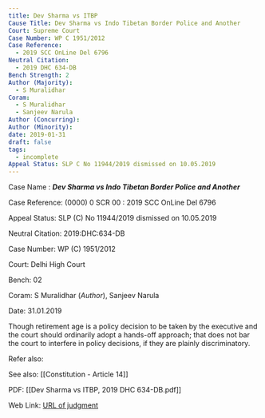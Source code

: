 ```yaml
---
title: Dev Sharma vs ITBP
Cause Title: Dev Sharma vs Indo Tibetan Border Police and Another
Court: Supreme Court
Case Number: WP C 1951/2012
Case Reference:
  - 2019 SCC OnLine Del 6796
Neutral Citation:
  - 2019 DHC 634-DB
Bench Strength: 2
Author (Majority):
  - S Muralidhar
Coram:
  - S Muralidhar
  - Sanjeev Narula
Author (Concurring): 
Author (Minority): 
date: 2019-01-31
draft: false
tags:
  - incomplete
Appeal Status: SLP C No 11944/2019 dismissed on 10.05.2019
---
```

Case Name : ***Dev Sharma vs Indo Tibetan Border Police and Another***

Case Reference: (0000) 0 SCR 00 :  2019 SCC OnLine Del 6796

Appeal Status: SLP (C) No 11944/2019 dismissed on 10.05.2019

Neutral Citation: 2019:DHC:634-DB

Case Number: WP (C) 1951/2012

Court: Delhi High Court

Bench: 02

Coram: S Muralidhar (*Author*), Sanjeev Narula

Date: 31.01.2019

Though retirement age is a policy decision to be taken by the executive and the court should ordinarily adopt a hands-off approach; that does not bar the court to interfere in policy decisions, if they are plainly discriminatory.


Refer also:


See also:
[[Constitution - Article 14]] 

PDF:
[[Dev Sharma vs ITBP, 2019 DHC 634-DB.pdf]]

Web Link: <a href="/All judgments/Dev Sharma vs ITBP, 2019 DHC 634-DB.pdf" target="_blank">URL of judgment</a>